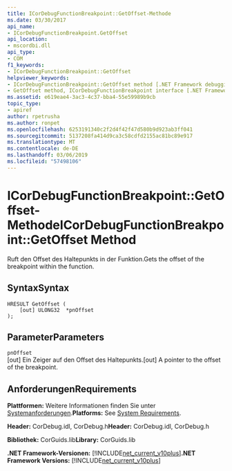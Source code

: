 ```yaml
---
title: ICorDebugFunctionBreakpoint::GetOffset-Methode
ms.date: 03/30/2017
api_name:
- ICorDebugFunctionBreakpoint.GetOffset
api_location:
- mscordbi.dll
api_type:
- COM
f1_keywords:
- ICorDebugFunctionBreakpoint::GetOffset
helpviewer_keywords:
- ICorDebugFunctionBreakpoint::GetOffset method [.NET Framework debugging]
- GetOffset method, ICorDebugFunctionBreakpoint interface [.NET Framework debugging]
ms.assetid: e619eae4-3ac3-4c37-bba4-55e59989b9cb
topic_type:
- apiref
author: rpetrusha
ms.author: ronpet
ms.openlocfilehash: 6253191340c2f2d4f42f47d580b9d923ab3ff041
ms.sourcegitcommit: 5137208fa414d9ca3c58cdfd2155ac81bc89e917
ms.translationtype: MT
ms.contentlocale: de-DE
ms.lasthandoff: 03/06/2019
ms.locfileid: "57498106"
---
```

# <a name="icordebugfunctionbreakpointgetoffset-method"></a><span data-ttu-id="02a7f-102">ICorDebugFunctionBreakpoint::GetOffset-Methode</span><span class="sxs-lookup"><span data-stu-id="02a7f-102">ICorDebugFunctionBreakpoint::GetOffset Method</span></span>
<span data-ttu-id="02a7f-103">Ruft den Offset des Haltepunkts in der Funktion.</span><span class="sxs-lookup"><span data-stu-id="02a7f-103">Gets the offset of the breakpoint within the function.</span></span>  
  
## <a name="syntax"></a><span data-ttu-id="02a7f-104">Syntax</span><span class="sxs-lookup"><span data-stu-id="02a7f-104">Syntax</span></span>  
  
```  
HRESULT GetOffset (  
    [out] ULONG32  *pnOffset  
);  
```  
  
## <a name="parameters"></a><span data-ttu-id="02a7f-105">Parameter</span><span class="sxs-lookup"><span data-stu-id="02a7f-105">Parameters</span></span>  
 `pnOffset`  
 <span data-ttu-id="02a7f-106">[out] Ein Zeiger auf den Offset des Haltepunkts.</span><span class="sxs-lookup"><span data-stu-id="02a7f-106">[out] A pointer to the offset of the breakpoint.</span></span>  
  
## <a name="requirements"></a><span data-ttu-id="02a7f-107">Anforderungen</span><span class="sxs-lookup"><span data-stu-id="02a7f-107">Requirements</span></span>  
 <span data-ttu-id="02a7f-108">**Plattformen:** Weitere Informationen finden Sie unter [Systemanforderungen](../../../../docs/framework/get-started/system-requirements.md).</span><span class="sxs-lookup"><span data-stu-id="02a7f-108">**Platforms:** See [System Requirements](../../../../docs/framework/get-started/system-requirements.md).</span></span>  
  
 <span data-ttu-id="02a7f-109">**Header:** CorDebug.idl, CorDebug.h</span><span class="sxs-lookup"><span data-stu-id="02a7f-109">**Header:** CorDebug.idl, CorDebug.h</span></span>  
  
 <span data-ttu-id="02a7f-110">**Bibliothek:** CorGuids.lib</span><span class="sxs-lookup"><span data-stu-id="02a7f-110">**Library:** CorGuids.lib</span></span>  
  
 <span data-ttu-id="02a7f-111">**.NET Framework-Versionen:** [!INCLUDE[net_current_v10plus](../../../../includes/net-current-v10plus-md.md)]</span><span class="sxs-lookup"><span data-stu-id="02a7f-111">**.NET Framework Versions:** [!INCLUDE[net_current_v10plus](../../../../includes/net-current-v10plus-md.md)]</span></span>

